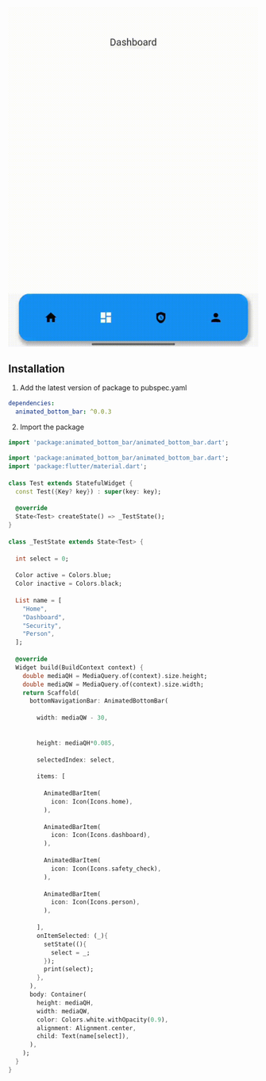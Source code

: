 <!-- 
This README describes the package. If you publish this package to pub.dev,
this README's contents appear on the landing page for your package.

For information about how to write a good package README, see the guide for
[writing package pages](https://dart.dev/guides/libraries/writing-package-pages). 

For general information about developing packages, see the Dart guide for
[creating packages](https://dart.dev/guides/libraries/create-library-packages)
and the Flutter guide for
[developing packages and plugins](https://flutter.dev/developing-packages). 
-->

<img src="https://raw.githubusercontent.com/imayush-chauhan/Animated_Bottom_Bar/master/screenshot/image.gif" alt="">

## Installation

1. Add the latest version of package to pubspec.yaml

```yaml
dependencies:
  animated_bottom_bar: ^0.0.3
```

2. Import the package

```dart
import 'package:animated_bottom_bar/animated_bottom_bar.dart';
```



```dart
import 'package:animated_bottom_bar/animated_bottom_bar.dart';
import 'package:flutter/material.dart';

class Test extends StatefulWidget {
  const Test({Key? key}) : super(key: key);

  @override
  State<Test> createState() => _TestState();
}

class _TestState extends State<Test> {

  int select = 0;

  Color active = Colors.blue;
  Color inactive = Colors.black;

  List name = [
    "Home",
    "Dashboard",
    "Security",
    "Person",
  ];

  @override
  Widget build(BuildContext context) {
    double mediaQH = MediaQuery.of(context).size.height;
    double mediaQW = MediaQuery.of(context).size.width;
    return Scaffold(
      bottomNavigationBar: AnimatedBottomBar(

        width: mediaQW - 30,


        height: mediaQH*0.085,

        selectedIndex: select,

        items: [

          AnimatedBarItem(
            icon: Icon(Icons.home),
          ),

          AnimatedBarItem(
            icon: Icon(Icons.dashboard),
          ),

          AnimatedBarItem(
            icon: Icon(Icons.safety_check),
          ),

          AnimatedBarItem(
            icon: Icon(Icons.person),
          ),

        ],
        onItemSelected: (_){
          setState((){
            select = _;
          });
          print(select);
        },
      ),
      body: Container(
        height: mediaQH,
        width: mediaQW,
        color: Colors.white.withOpacity(0.9),
        alignment: Alignment.center,
        child: Text(name[select]),
      ),
    );
  }
}
```


